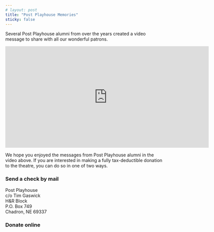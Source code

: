 ```yaml
---
# layout: post
title: "Post Playhouse Memories"
sticky: false
---
```


<script lang="ts">
  import DonateBtn from "$components/DonateBtn.svelte"
</script>

Several Post Playhouse alumni from over the years created a video message to share with all our wonderful patrons.

<iframe title="Post Playhouse memories" src="https://player.vimeo.com/video/428506727" class="m-auto max-w-full my-4" width="640" height="320" frameborder="0" allow="autoplay; fullscreen" allowfullscreen></iframe>

We hope you enjoyed the messages from Post Playhouse alumni in the video above. If you are interested in making a fully tax-deductible donation to the theatre, you can do so in one of two ways.

<div class="flex w-full justify-around">

<div>

### Send a check by mail

Post Playhouse  
c/o Tim Gaswick  
H&R Block  
P.O. Box 749  
Chadron, NE 69337

</div>
<div>

### Donate online

<div class="text-center my-4">
  <DonateBtn/>
</div>

</div>
</div>
